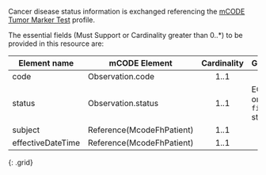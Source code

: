 
Cancer disease status information is exchanged referencing the [mCODE Tumor Marker Test](http://hl7.org/fhir/us/mcode/StructureDefinition/mcode-tumor-marker-test) profile.  

The essential fields (Must Support or Cardinality greater than 0..*) to be provided in this resource are:


|Element name                       | mCODE Element                    |  Cardinality       | Guidance                                            |
|----------------------------------|----------------------------------|:------------------:|-----------------------------------------------------|
| code                             | Observation.code                 |     1..1           |  |
| status                           | Observation.status               |     1..1           |  EOM: only `final` status. |
| subject                          | Reference(McodeFhPatient)        |     1..1           |  |
| effectiveDateTime                | Reference(McodeFhPatient)        |     1..1           |  |
{: .grid}